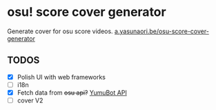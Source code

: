 # osu! score cover generator

Generate cover for osu score videos. [a.yasunaori.be/osu-score-cover-generator](https://a.yasunaori.be/osu-score-cover-generator/)

## TODOS

- [X] Polish UI with web frameworks
- [ ] i18n
- [X] Fetch data from ~~osu api?~~ [YumuBot API](https://bot.365246692.xyz/)
- [ ] cover V2
